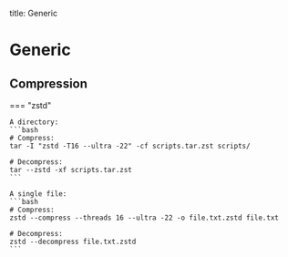 title: Generic

# **Generic**

## Compression

=== "zstd"

    A directory:
    ```bash
    # Compress:
    tar -I "zstd -T16 --ultra -22" -cf scripts.tar.zst scripts/
    
    # Decompress:
    tar --zstd -xf scripts.tar.zst
    ```

    A single file:
    ```bash
    # Compress:
    zstd --compress --threads 16 --ultra -22 -o file.txt.zstd file.txt

    # Decompress:
    zstd --decompress file.txt.zstd
    ```
